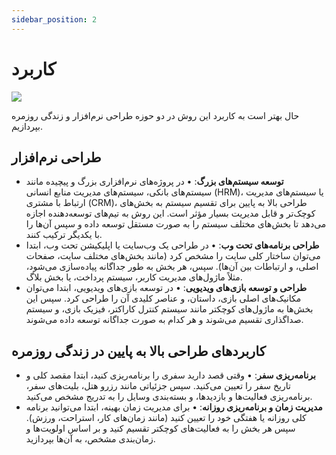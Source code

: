 ```yaml
---
sidebar_position: 2
---
```


# کاربرد

![](https://internationaljournalofresearch.com/wp-content/uploads/2020/06/mindmap.jpeg)

حال بهتر است به کاربرد این روش در دو حوزه طراحی نرم‌افزار و زندگی روزمره بپردازیم.

## طراحی نرم‌افزار
* **توسعه سیستم‌های بزرگ**:
    • در پروژه‌های نرم‌افزاری بزرگ و پیچیده مانند سیستم‌های بانکی، سیستم‌های مدیریت منابع انسانی (HRM)، یا سیستم‌های مدیریت ارتباط با مشتری (CRM)، طراحی بالا به پایین برای تقسیم سیستم به بخش‌های کوچک‌تر و قابل مدیریت بسیار مؤثر است. این روش به تیم‌های توسعه‌دهنده اجازه می‌دهد تا بخش‌های مختلف سیستم را به صورت مستقل توسعه داده و سپس آن‌ها را با یکدیگر ترکیب کنند.
* **طراحی برنامه‌های تحت وب**:
    • در طراحی یک وب‌سایت یا اپلیکیشن تحت وب، ابتدا می‌توان ساختار کلی سایت را مشخص کرد (مانند بخش‌های مختلف سایت، صفحات اصلی، و ارتباطات بین آن‌ها). سپس، هر بخش به طور جداگانه پیاده‌سازی می‌شود، مثلاً ماژول‌های مدیریت کاربر، سیستم پرداخت، یا بخش بلاگ.
* **طراحی و توسعه بازی‌های ویدیویی**:
    • در توسعه بازی‌های ویدیویی، ابتدا می‌توان مکانیک‌های اصلی بازی، داستان، و عناصر کلیدی آن را طراحی کرد. سپس این بخش‌ها به ماژول‌های کوچکتر مانند سیستم کنترل کاراکتر، فیزیک بازی، و سیستم صداگذاری تقسیم می‌شوند و هر کدام به صورت جداگانه توسعه داده می‌شوند.

## کاربردهای طراحی بالا به پایین در زندگی روزمره
* **برنامه‌ریزی سفر**:
    • وقتی قصد دارید سفری را برنامه‌ریزی کنید، ابتدا مقصد کلی و تاریخ سفر را تعیین می‌کنید. سپس جزئیاتی مانند رزرو هتل، بلیت‌های سفر، برنامه‌ریزی فعالیت‌ها و بازدیدها، و بسته‌بندی وسایل را به تدریج مشخص می‌کنید.
* **مدیریت زمان و برنامه‌ریزی روزانه**:
    • برای مدیریت زمان بهینه، ابتدا می‌توانید برنامه کلی روزانه یا هفتگی خود را تعیین کنید (مانند زمان‌های کار، استراحت، ورزش). سپس هر بخش را به فعالیت‌های کوچکتر تقسیم کنید و بر اساس اولویت‌ها و زمان‌بندی مشخص، به آن‌ها بپردازید.